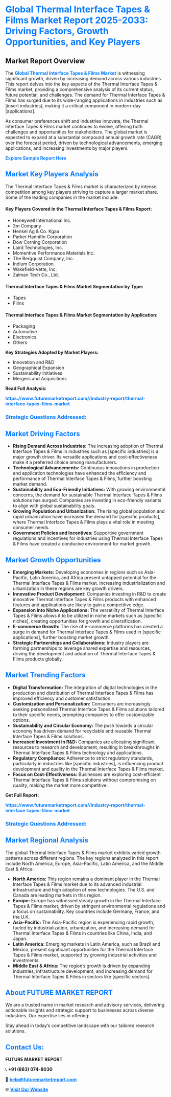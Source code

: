 <h1 style="color: #007BFF;">Global Thermal Interface Tapes & Films Market Report 2025-2033: Driving Factors, Growth Opportunities, and Key Players</h1>

<section id="overview">
<h2>Market Report Overview</h2>
<p>The <a href="https://www.futuremarketreport.com//industry-report/thermal-interface-tapes-films-market" style="color: #007BFF; text-decoration: none;"><strong>Global Thermal Interface Tapes & Films Market</strong></a> is witnessing significant growth, driven by increasing demand across various industries. This report delves into the key aspects of the Thermal Interface Tapes & Films market, providing a comprehensive analysis of its current status, future potential, and challenges. The demand for Thermal Interface Tapes & Films has surged due to its wide-ranging applications in industries such as [insert industries], making it a critical component in modern-day [applications].</p>
<p>As consumer preferences shift and industries innovate, the Thermal Interface Tapes & Films market continues to evolve, offering both challenges and opportunities for stakeholders. The global market is expected to expand at a substantial compound annual growth rate (CAGR) over the forecast period, driven by technological advancements, emerging applications, and increasing investments by major players.</p>
</section>

<section id="overview">
<p><a href="https://www.futuremarketreport.com//request-sample/reportId=53009" style="color: #007BFF; text-decoration: none;"><strong>Explore Sample Report Here</strong></a></p>
</section>

<section id="key-players">
<h2 style="color: #007BFF;">Market Key Players Analysis</h2>
<p>The Thermal Interface Tapes & Films market is characterized by intense competition among key players striving to capture a larger market share. Some of the leading companies in the market include:</p>
<h4>Key Players Covered in the Thermal Interface Tapes & Films Report:</h4>
<ul><li>Honeywell International Inc.</li><li>3m Company</li><li>Henkel Ag &amp; Co. Kgaa</li><li>Parker Hannifin Corporation</li><li>Dow Corning Corporation</li><li>Laird Technologies, Inc.</li><li>Momentive Performance Materials Inc.</li><li>The Bergquist Company, Inc.</li><li>Indium Corporation</li><li>Wakefield-Vette, Inc.</li><li>Zalman Tech Co., Ltd.</li></ul>
<h4>Thermal Interface Tapes & Films Market Segmentation by Type:</h4>
<ul><li>Tapes</li><li>Films</li></ul>

<h4>Thermal Interface Tapes & Films Market Segmentation by Application:</h4>
<ul><li>Packaging</li><li>Automotive</li><li>Electronics</li><li>Others</li></ul>
<p><strong>Key Strategies Adopted by Market Players:</strong></p>
<ul>
<li>Innovation and R&D</li>
<li>Geographical Expansion</li>
<li>Sustainability Initiatives</li>
<li>Mergers and Acquisitions</li>
</ul>
</section>

<section>
<p><strong>Read Full Analysis: </strong></p><a href="https://www.futuremarketreport.com//industry-report/thermal-interface-tapes-films-market" style="color: #007BFF; text-decoration: none;"><strong>https://www.futuremarketreport.com//industry-report/thermal-interface-tapes-films-market</strong></a>
<h3 style="color: #007BFF;">Strategic Questions Addressed:</h3>
</section>

<section id="driving-factors">
<h2 style="color: #007BFF;">Market Driving Factors</h2>
<ul>
<li><strong>Rising Demand Across Industries:</strong> The increasing adoption of Thermal Interface Tapes & Films in industries such as [specific industries] is a major growth driver. Its versatile applications and cost-effectiveness make it a preferred choice among manufacturers.</li>
<li><strong>Technological Advancements:</strong> Continuous innovations in production and application technologies have enhanced the efficiency and performance of Thermal Interface Tapes & Films, further boosting market demand.</li>
<li><strong>Sustainability and Eco-Friendly Initiatives:</strong> With growing environmental concerns, the demand for sustainable Thermal Interface Tapes & Films solutions has surged. Companies are investing in eco-friendly variants to align with global sustainability goals.</li>
<li><strong>Growing Population and Urbanization:</strong> The rising global population and rapid urbanization have increased the demand for [specific products], where Thermal Interface Tapes & Films plays a vital role in meeting consumer needs.</li>
<li><strong>Government Policies and Incentives:</strong> Supportive government regulations and incentives for industries using Thermal Interface Tapes & Films have created a conducive environment for market growth.</li>
</ul>
</section>

<section id="growth-opportunities">
<h2 style="color: #007BFF;">Market Growth Opportunities</h2>
<ul>
<li><strong>Emerging Markets:</strong> Developing economies in regions such as Asia-Pacific, Latin America, and Africa present untapped potential for the Thermal Interface Tapes & Films market. Increasing industrialization and urbanization in these regions are key growth drivers.</li>
<li><strong>Innovative Product Development:</strong> Companies investing in R&D to create innovative Thermal Interface Tapes & Films products with enhanced features and applications are likely to gain a competitive edge.</li>
<li><strong>Expansion into Niche Applications:</strong> The versatility of Thermal Interface Tapes & Films allows it to be utilized in niche markets such as [specific niches], creating opportunities for growth and diversification.</li>
<li><strong>E-commerce Growth:</strong> The rise of e-commerce platforms has created a surge in demand for Thermal Interface Tapes & Films used in [specific applications], further boosting market growth.</li>
<li><strong>Strategic Partnerships and Collaborations:</strong> Industry players are forming partnerships to leverage shared expertise and resources, driving the development and adoption of Thermal Interface Tapes & Films products globally.</li>
</ul>
</section>

<section id="trending-factors">
<h2 style="color: #007BFF;">Market Trending Factors</h2>
<ul>
<li><strong>Digital Transformation:</strong> The integration of digital technologies in the production and distribution of Thermal Interface Tapes & Films has improved efficiency and customer satisfaction.</li>
<li><strong>Customization and Personalization:</strong> Consumers are increasingly seeking personalized Thermal Interface Tapes & Films solutions tailored to their specific needs, prompting companies to offer customizable options.</li>
<li><strong>Sustainability and Circular Economy:</strong> The push towards a circular economy has driven demand for recyclable and reusable Thermal Interface Tapes & Films solutions.</li>
<li><strong>Increased Investment in R&D:</strong> Companies are allocating significant resources to research and development, resulting in breakthroughs in Thermal Interface Tapes & Films technology and applications.</li>
<li><strong>Regulatory Compliance:</strong> Adherence to strict regulatory standards, particularly in industries like [specific industries], is influencing product development and quality in the Thermal Interface Tapes & Films market.</li>
<li><strong>Focus on Cost-Effectiveness:</strong> Businesses are exploring cost-efficient Thermal Interface Tapes & Films solutions without compromising on quality, making the market more competitive.</li>
</ul>
</section>

<section>
<p><strong>Get Full Report: </strong></p><a href="https://www.futuremarketreport.com//industry-report/thermal-interface-tapes-films-market" style="color: #007BFF; text-decoration: none;"><strong>https://www.futuremarketreport.com//industry-report/thermal-interface-tapes-films-market</strong></a>
<h3 style="color: #007BFF;">Strategic Questions Addressed:</h3>
</section>


<section id="regional-analysis">
<h2 style="color: #007BFF;">Market Regional Analysis</h2>
<p>The global Thermal Interface Tapes & Films market exhibits varied growth patterns across different regions. The key regions analyzed in this report include North America, Europe, Asia-Pacific, Latin America, and the Middle East & Africa:</p>
<ul>
<li><strong>North America:</strong> This region remains a dominant player in the Thermal Interface Tapes & Films market due to its advanced industrial infrastructure and high adoption of new technologies. The U.S. and Canada are leading markets in this region.</li>
<li><strong>Europe:</strong> Europe has witnessed steady growth in the Thermal Interface Tapes & Films market, driven by stringent environmental regulations and a focus on sustainability. Key countries include Germany, France, and the U.K.</li>
<li><strong>Asia-Pacific:</strong> The Asia-Pacific region is experiencing rapid growth, fueled by industrialization, urbanization, and increasing demand for Thermal Interface Tapes & Films in countries like China, India, and Japan.</li>
<li><strong>Latin America:</strong> Emerging markets in Latin America, such as Brazil and Mexico, present significant opportunities for the Thermal Interface Tapes & Films market, supported by growing industrial activities and investments.</li>
<li><strong>Middle East & Africa:</strong> The region’s growth is driven by expanding industries, infrastructure development, and increasing demand for Thermal Interface Tapes & Films in sectors like [specific sectors].</li>
</ul>
</section>

<footer>
<h2 style="color: #007BFF;">About FUTURE MARKET REPORT</h2>
<p>We are a trusted name in market research and advisory services, delivering actionable insights and strategic support to businesses across diverse industries. Our expertise lies in offering:</p>

<p>Stay ahead in today’s competitive landscape with our tailored research solutions.</p>

<h2 style="color: #007BFF;">Contact Us:</h2>
<p><strong>FUTURE MARKET REPORT</strong></p>
<p>📞 <strong>+91 (883) 074-8030</strong></p>
<p>📧 <strong><a href="mailto:help@futuremarketreport.com" style="color: #007BFF;">help@futuremarketreport.com</a></strong></p>
<p>🌐 <strong><a href="https://www.futuremarketreport.com/" style="color: #007BFF;">Visit Our Website</a></strong></p>
</footer>
